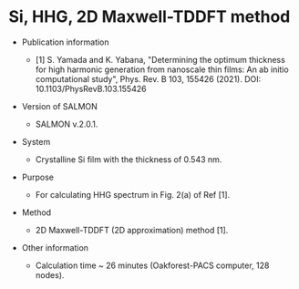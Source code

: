 # Si, HHG, 2D Maxwell-TDDFT method

- Publication information
    - [1] S. Yamada and K. Yabana, "Determining the optimum thickness for high harmonic generation from nanoscale thin films: An ab initio computational study", Phys. Rev. B 103, 155426 (2021). DOI: 10.1103/PhysRevB.103.155426
    
- Version of SALMON
    - SALMON v.2.0.1.

- System
    - Crystalline Si film with the thickness of 0.543 nm.
    
- Purpose
    - For calculating HHG spectrum in Fig. 2(a) of Ref [1].

- Method
    - 2D Maxwell-TDDFT (2D approximation) method [1].

- Other information
    - Calculation time ~ 26 minutes (Oakforest-PACS computer, 128 nodes).
